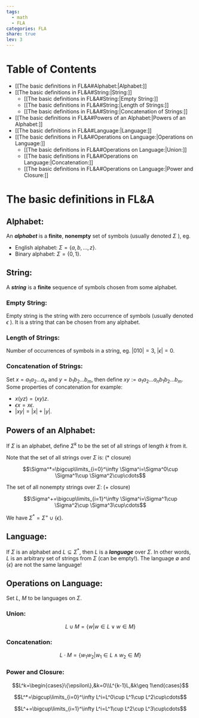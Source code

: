 ```yaml
---  
tags:  
  - math  
  - FLA  
categories: FLA  
share: true  
lev: 3  
---  
```

  
  
# Table of Contents  
  
- [[The basic definitions in FL&A#Alphabet:|Alphabet:]]  
- [[The basic definitions in FL&A#String:|String:]]  
	- [[The basic definitions in FL&A#String:|Empty String:]]  
	- [[The basic definitions in FL&A#String:|Length of Strings:]]  
	- [[The basic definitions in FL&A#String:|Concatenation of Strings:]]  
- [[The basic definitions in FL&A#Powers of an Alphabet:|Powers of an Alphabet:]]  
- [[The basic definitions in FL&A#Language:|Language:]]  
- [[The basic definitions in FL&A#Operations on Language:|Operations on Language:]]  
	- [[The basic definitions in FL&A#Operations on Language:|Union:]]  
	- [[The basic definitions in FL&A#Operations on Language:|Concatenation:]]  
	- [[The basic definitions in FL&A#Operations on Language:|Power and Closure:]]  
  
  
# The basic definitions in FL&A  
  
## Alphabet:  
  
An ***alphabet*** is a **finite**, **nonempty** set of symbols (usually denoted $\Sigma$ ), eg.  
  
- English alphabet: $\Sigma=\{a,b,\ldots,z\}$.  
- Binary alphabet: $\Sigma=\{0,1\}$.  
  
## String:  
  
A ***string*** is a **finite** sequence of symbols chosen from some alphabet.  
  
### Empty String:  
  
Empty string is the string with zero occurrence of symbols (usually denoted $\epsilon$ ). It is a string that can be chosen from any alphabet.  
  
### Length of Strings:  
  
Number of occurrences of symbols in a string, eg. $|010|=3$, $|\epsilon|=0$.  
  
### Concatenation of Strings:  
  
Set $x=a_1a_2\ldots a_n$ and $y=b_1b_2\ldots b_m$, then define $xy:=a_1a_2\ldots a_nb_1b_2\ldots b_m$. Some properties of concatenation for example:  
  
- $x(yz)=(xy)z$.  
- $\epsilon x=x\epsilon$.  
- $|xy|=|x|+|y|$.  
  
## Powers of an Alphabet:  
  
If $\Sigma$ is an alphabet, define $\Sigma^k$ to be the set of all strings of length $k$ from it.  
  
Note that the set of all strings over $\Sigma$ is: ($*$ closure)  
  
$$\Sigma^*=\bigcup\limits_{i=0}^\infty \Sigma^i=\Sigma^0\cup \Sigma^1\cup \Sigma^2\cup\cdots$$  
  
The set of all nonempty strings over $\Sigma$: ($+$ closure)  
  
$$\Sigma^+=\bigcup\limits_{i=1}^\infty \Sigma^i=\Sigma^1\cup \Sigma^2\cup \Sigma^3\cup\cdots$$  
  
We have $\Sigma^*=\Sigma^+\cup\{\epsilon\}$.  
  
## Language:  
  
If $\Sigma$ is an alphabet and $L\subseteq \Sigma^*$, then $L$ is a ***language*** over $\Sigma$. In other words, $L$ is an arbitrary set of strings from $\Sigma$ (can be empty!). The language $\emptyset$ and $\{\epsilon\}$ are not the same language!  
  
## Operations on Language:  
  
Set $L$, $M$ to be languages on $\Sigma$.  
  
### Union:  
  
$$L\cup M=\{w|w\in L\lor w\in M\}$$  
  
### Concatenation:  
  
$$L\cdot M=\{w_1w_2|w_1\in L\land w_2\in M\}$$  
  
### Power and Closure:  
  
$$L^k=\begin{cases}\{\epsilon\},&k=0\\L^{k-1}L,&k\geq 1\end{cases}$$  
  
$$L^*=\bigcup\limits_{i=0}^\infty L^i=L^0\cup L^1\cup L^2\cup\cdots$$  
  
$$L^+=\bigcup\limits_{i=1}^\infty L^i=L^1\cup L^2\cup L^3\cup\cdots$$  
